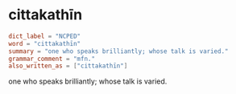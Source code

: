 # cittakathīn

``` toml
dict_label = "NCPED"
word = "cittakathīn"
summary = "one who speaks brilliantly; whose talk is varied."
grammar_comment = "mfn."
also_written_as = ["cittakathīn"]
```

one who speaks brilliantly; whose talk is varied.

